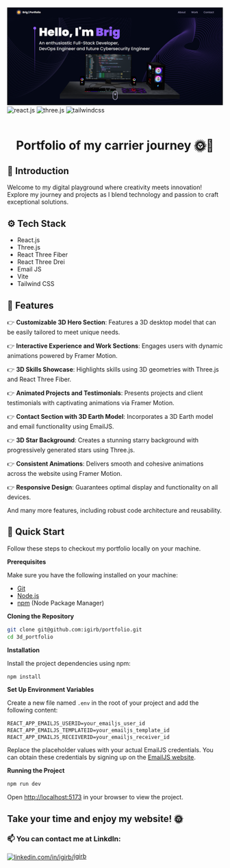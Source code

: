 <div>
  <br />
      <img src="https://github.com/igirb/portfolio/blob/main/src/assets/portfheader.png" alt="Project Banner">
    </a>
  <br />

  <div>
    <img src="https://img.shields.io/badge/-React_JS-black?style=for-the-badge&logoColor=white&logo=react&color=61DAFB" alt="react.js" />
    <img src="https://img.shields.io/badge/-Three_JS-black?style=for-the-badge&logoColor=white&logo=threedotjs&color=000000" alt="three.js" />
    <img src="https://img.shields.io/badge/-Tailwind_CSS-black?style=for-the-badge&logoColor=white&logo=tailwindcss&color=06B6D4" alt="tailwindcss" />
  </div>

  <br />

  <h1 align="center">Portfolio of my carrier journey 🌞🚀</h1>

## <a name="introduction">🤖 Introduction</a>

Welcome to my digital playground where creativity meets innovation! Explore my journey and projects as I blend technology and passion to craft exceptional solutions.

## <a name="tech-stack">⚙️ Tech Stack</a>

- React.js
- Three.js
- React Three Fiber
- React Three Drei
- Email JS
- Vite
- Tailwind CSS

## <a name="features">🔋 Features</a>

👉 **Customizable 3D Hero Section**: Features a 3D desktop model that can be easily tailored to meet unique needs.

👉 **Interactive Experience and Work Sections**: Engages users with dynamic animations powered by Framer Motion.

👉 **3D Skills Showcase**: Highlights skills using 3D geometries with Three.js and React Three Fiber.

👉 **Animated Projects and Testimonials**: Presents projects and client testimonials with captivating animations via Framer Motion.

👉 **Contact Section with 3D Earth Model**: Incorporates a 3D Earth model and email functionality using EmailJS.

👉 **3D Star Background**: Creates a stunning starry background with progressively generated stars using Three.js.

👉 **Consistent Animations**: Delivers smooth and cohesive animations across the website using Framer Motion.

👉 **Responsive Design**: Guarantees optimal display and functionality on all devices.

And many more features, including robust code architecture and reusability.

## <a name="quick-start">🤸 Quick Start</a>

Follow these steps to checkout my portfolio locally on your machine.

**Prerequisites**

Make sure you have the following installed on your machine:

- [Git](https://git-scm.com/)
- [Node.js](https://nodejs.org/en)
- [npm](https://www.npmjs.com/) (Node Package Manager)

**Cloning the Repository**

```bash
git clone git@github.com:igirb/portfolio.git
cd 3d_portfolio
```

**Installation**

Install the project dependencies using npm:

```bash
npm install
```

**Set Up Environment Variables**

Create a new file named `.env` in the root of your project and add the following content:

```env
REACT_APP_EMAILJS_USERID=your_emailjs_user_id
REACT_APP_EMAILJS_TEMPLATEID=your_emailjs_template_id
REACT_APP_EMAILJS_RECEIVERID=your_emailjs_receiver_id
```

Replace the placeholder values with your actual EmailJS credentials. You can obtain these credentials by signing up on the [EmailJS website](https://www.emailjs.com/).

**Running the Project**

```bash
npm run dev
```

Open [http://localhost:5173](http://localhost:5173) in your browser to view the project.

## Take your time and enjoy my website! 🌞

<h3 align="left">📫 You can contact me at LinkdIn:</h3>

<p align="left">
<a href="https://linkedin.com/in/igirb/" target="blank"><img align="center" src="https://raw.githubusercontent.com/rahuldkjain/github-profile-readme-generator/master/src/images/icons/Social/linked-in-alt.svg" alt="linkedin.com/in/igirb/" height="20" width="15"/>igirb</a>
</p>

#
